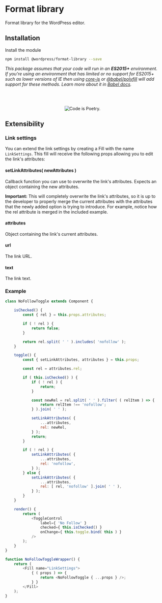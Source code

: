 # Format library

Format library for the WordPress editor.

## Installation

Install the module

```bash
npm install @wordpress/format-library --save
```

_This package assumes that your code will run in an **ES2015+** environment. If you're using an environment that has limited or no support for ES2015+ such as lower versions of IE then using [core-js](https://github.com/zloirock/core-js) or [@babel/polyfill](https://babeljs.io/docs/en/next/babel-polyfill) will add support for these methods. Learn more about it in [Babel docs](https://babeljs.io/docs/en/next/caveats)._

<br/><br/><p align="center"><img src="https://s.w.org/style/images/codeispoetry.png?1" alt="Code is Poetry." /></p>

## Extensibility

### Link settings

You can extend the link settings by creating a Fill with the name `LinkSettings`. This fill will receive the following props allowing you to edit the link's attributes:

#### setLinkAttributes( newAttributes )

Callback function you can use to overwrite the link's attributes. Expects an object containing the new attributes.

**Important:** This will completely overwrite the link's attributes, so it is up to the developer to properly merge the current attributes with the attributes that the newly added option is trying to introduce. For example, notice how the rel attribute is merged in the included example.

#### attributes

Object containing the link's current attributes.

#### url

The link URL.

#### text

The link text.

### Example

```js
class NoFollowToggle extends Component {

	isChecked() {
		const { rel } = this.props.attributes;

		if ( ! rel ) {
			return false;
		}

		return rel.split( ' ' ).includes( 'nofollow' );
	}

	toggle() {
		const { setLinkAttributes, attributes } = this.props;

		const rel = attributes.rel;

		if ( this.isChecked() ) {
			if ( ! rel ) {
				return;
			}

			const newRel = rel.split( ' ' ).filter( ( relItem ) => {
				return relItem !== 'nofollow';
			} ).join( ' ' );

			setLinkAttributes( {
				...attributes,
				rel: newRel,
			} );
			return;
		}

		if ( ! rel ) {
			setLinkAttributes( {
				...attributes,
				rel: 'nofollow',
			} );
		} else {
			setLinkAttributes( {
				...attributes,
				rel: [ rel, 'nofollow' ].join( ' ' ),
			} );
		}
	}

	render() {
		return (
			<ToggleControl
				label={ 'No Follow' }
				checked={ this.isChecked() }
				onChange={ this.toggle.bind( this ) }
			/>
		);
	}
}

function NoFollowToggleWrapper() {
	return (
		<Fill name="LinkSettings">
			{ ( props ) => {
				return <NoFollowToggle { ...props } />;
			} }
		</Fill>
	);
}
```
